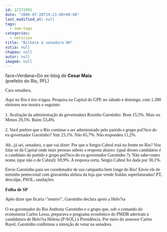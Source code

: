 ```yaml
---
id: 12372091
date: "2006-07-28T19:21:00+00:00"
last_modified_at: null
tags:
  - sem-tags
categories:
  - noticias
title: "Bilhete à senadora HH"
sutia: null
chapeu: null
autor: null
imagem: null
---
```

<p><P><FONT</p>
<p> face=Verdana>Do ex-blog de <STRONG>Cesar Maia</STRONG><BR>(prefeito do Rio, PFL)</FONT></P></p>
<p><P><FONT face=Verdana>Cara senadora,</FONT></P></p>
<p><P><FONT face=Verdana>Aqui no Rio é tiro n\água. Pesquisa na Capital do GPP, no sábado e domingo, com 1.200 eleitores nos mostra o seguinte:<BR><BR>1. Avaliação da administração da governadora Rosinha Garotinho: Bom 15,5%. Mais ou Menos 29,5%. Ruim 53,4%.<BR><BR>2. Você prefere que o Rio continue a ser administrado pelo partido e grupo pol?tico do ex-governador Garotinho? Sim 23,1%. Não 65,7%. Não respondeu 11,2%.<BR><BR>Ah...já sei, senadora, o que vai dizer: Por que o Sergio Cabral está na frente no Rio? Vou falar só da Capital onde mais pessoas sabem a resposta abaixo: (qual desses candidatos é o candidato do partido e grupo pol?tico do ex-governador Garotinho ?). Não sabe+outro nome, (que não o de Cabral): 69,9%. A resposta certa, Sergio Cabral foi dada por 30,1%.</FONT></P></p>
<p><P><FONT face=Verdana>Envie Garotinho para ser coordenador de sua campanha bem longe do Rio! Envie ele de terninho pentecostal com gravatinha aleluia da loja que vende fraldas superfaturadas! PT, desculpe, PSOL, saudações.<BR><BR></FONT><B><FONT face=Verdana>Folha de SP<BR></FONT></P></B></p>
<p><P><FONT face=Verdana>Após dizer que ficaria \"neutro\", Garotinho declara apoio a Helo?sa<BR><BR>O ex-governador do Rio Anthony Garotinho e o grupo que, sob o comando do economista Carlos Lessa, preparava o programa econômico do PMDB aderiram à candidatura de Helo?sa Helena (P-SOL) à Presidência. Por meio do assessor Carlos Rayel, Garotinho confirmou a intenção de votar na senadora.</FONT></P> </p>
